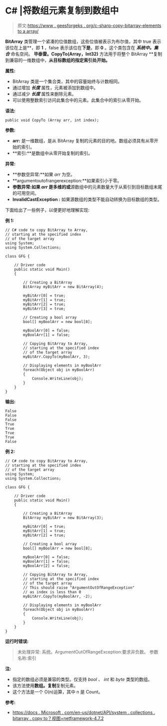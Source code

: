 # C# |将数组元素复制到数组中

> 原文:[https://www . geesforgeks . org/c-sharp-copy-bitarray-elements to a array/](https://www.geeksforgeeks.org/c-sharp-copying-bitarray-elements-to-an-array/)

**BitArray** 类管理一个紧凑的位值数组，这些位值被表示为布尔值，其中 true 表示该位在上是**，即 **1** ，false 表示该位在**下是**，即 **0** 。这个类包含在 ***系统中。集合*** 命名空间。
**毕泰雷。CopyTo(Array，Int32)** 方法用于将整个 BitArray **复制到兼容的一维数组中，**从目标数组的指定索引处开始。**

**属性:**

*   BitArray 类是一个集合类，其中的容量始终与计数相同。
*   通过增加 ***长度*** 属性，元素被添加到数组中。
*   通过减少 ***长度*** 属性来删除元素。
*   可以使用整数索引访问此集合中的元素。此集合中的索引从零开始。

**语法:**

```
public void CopyTo (Array arr, int index);

```

**参数:**

*   **arr:** 是一维数组，是从 BitArray 复制的元素的目的地。数组必须具有从零开始的索引。
*   **索引:**是数组中从零开始复制的索引。

**异常:**

*   **参数空异常:**如果 *arr* 为空。
*   **argumentoutofrangerexception:**如果索引小于零。
*   **参数异常:**如果 *arr* 是多维的**或**源数组中的元素数量大于从索引到目标数组末尾的可用空间。
*   **InvalidCastException :** 如果源数组的类型不能自动转换为目标数组的类型。

下面给出了一些例子，以便更好地理解实现:

**例 1:**

```
// C# code to copy BitArray to Array,
// starting at the specified index
// of the target array
using System;
using System.Collections;

class GFG {

    // Driver code
    public static void Main()
    {

        // Creating a BitArray
        BitArray myBitArr = new BitArray(4);

        myBitArr[0] = true;
        myBitArr[1] = true;
        myBitArr[2] = true;
        myBitArr[3] = true;

        // Creating a bool array
        bool[] myBoolArr = new bool[8];

        myBoolArr[0] = false;
        myBoolArr[1] = false;

        // Copying BitArray to Array,
        // starting at the specified index
        // of the target array
        myBitArr.CopyTo(myBoolArr, 3);

        // Displaying elements in myBoolArr
        foreach(Object obj in myBoolArr)
        {
            Console.WriteLine(obj);
        }
    }
}
```

**输出:**

```
False
False
False
True
True
True
True
False

```

**例 2:**

```
// C# code to copy BitArray to Array,
// starting at the specified index
// of the target array
using System;
using System.Collections;

class GFG {

    // Driver code
    public static void Main()
    {

        // Creating a BitArray
        BitArray myBitArr = new BitArray(3);

        myBitArr[0] = true;
        myBitArr[1] = true;
        myBitArr[2] = true;

        // Creating a bool array
        bool[] myBoolArr = new bool[8];

        myBoolArr[0] = false;
        myBoolArr[1] = false;
        myBoolArr[2] = false;

        // Copying BitArray to Array,
        // starting at the specified index
        // of the target array
        // This should raise "ArgumentOutOfRangeException"
        // as index is less than 0
        myBitArr.CopyTo(myBoolArr, -2);

        // Displaying elements in myBoolArr
        foreach(Object obj in myBoolArr)
        {
            Console.WriteLine(obj);
        }
    }
}
```

**运行时错误:**

> 未处理异常:
> 系统。ArgumentOutOfRangeException:要求非负数。
> 参数名称:索引

**注:**

*   指定的数组必须是兼容的类型。仅支持 *bool* 、 *int* 和 *byte* 类型的数组。
*   该方法使用**数组。复制**复制元素。
*   这个方法是一个 O(n)运算，其中 n 是 Count。

**参考:**

*   [https://docs . Microsoft . com/en-us/dotnet/API/system . collections . bitarray . copy to？视图=netframework-4.7.2](https://docs.microsoft.com/en-us/dotnet/api/system.collections.bitarray.copyto?view=netframework-4.7.2)